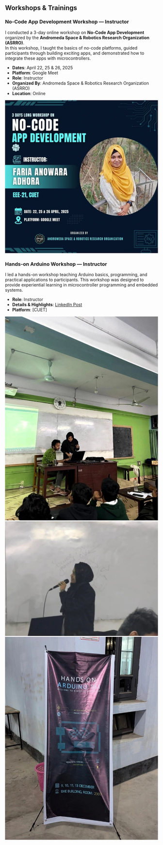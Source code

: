 ## Workshops & Trainings

### No-Code App Development Workshop — Instructor  
I conducted a 3-day online workshop on **No-Code App Development** organized by the **Andromeda Space & Robotics Research Organization (ASRRO)**.  
In this workshop, I taught the basics of no-code platforms, guided participants through building exciting apps, and demonstrated how to integrate these apps with microcontrollers.  
- **Dates**: April 22, 25 & 26, 2025  
- **Platform**: Google Meet  
- **Role**: Instructor  
- **Organized By**: Andromeda Space & Robotics Research Organization (ASRRO)  
- **Location**: Online

![No-Code App Development Workshop](./no_code_workshop.jpg)

### Hands-on Arduino Workshop — Instructor  
I led a hands-on workshop teaching Arduino basics, programming, and practical applications to participants. This workshop was designed to provide experiential learning in microcontroller programming and embedded systems.  
- **Role**: Instructor  
- **Details & Highlights**: [LinkedIn Post](https://www.linkedin.com/posts/faria-anowara-adhora_thrilled-to-share-that-i-was-part-of-the-activity-7275554028938276865-YQRu)  
- **Platform**: [CUET]  

![Hands-on Arduino Workshop](./arduino_workshop1.jpg)
![Hands-on Arduino Workshop](./arduino_workshop2.jpg)
![Hands-on Arduino Workshop](./arduino_workshop3.jpg)
